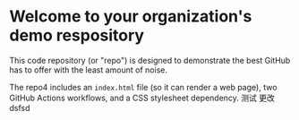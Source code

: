 # Welcome to your organization's demo respository
This code repository (or "repo") is designed to demonstrate the best GitHub has to offer with the least amount of noise.

The repo4 includes an `index.html` file (so it can render a web page), two GitHub Actions workflows, and a CSS stylesheet dependency.
测试 更改   dsfsd
